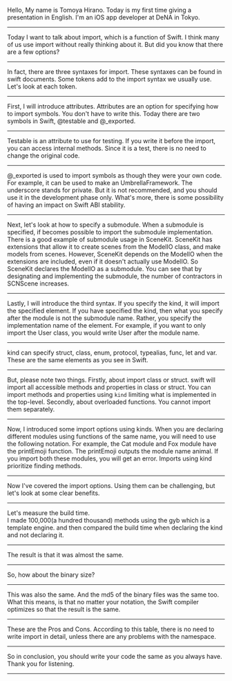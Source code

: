

Hello, My name is Tomoya Hirano.
Today is my first time giving a presentation in English.
I'm an iOS app developer at DeNA in Tokyo.

---

Today I want to talk about import, which is a function of Swift.
I think many of us use import without really thinking about it.
But did you know that there are a few options?

---

In fact, there are three syntaxes for import.
These syntaxes can be found in swift documents.
Some tokens add to the import syntax we usually use.
Let's look at each token.

---

First, I will introduce attributes.
Attributes are an option for specifying how to import symbols.
You don't have to write this.
Today there are two symbols in Swift, @testable and @_exported.

---

Testable is an attribute to use for testing.
If you write it before the import, you can access internal methods.
Since it is a test, there is no need to change the original code.

---

@_exported is used to import symbols as though they were your own code.
For example, it can be used to make an UmbrellaFramework.
The underscore stands for private.
But it is not recommended, and you should use it in the development phase only.
What's more, there is some possibility of having an impact on Swift ABI stability.

---

Next, let's look at how to specify a submodule.
When a submodule is specified, if becomes possible to import the submodule implementation.
There is a good example of submodule usage in SceneKit.
SceneKit has extensions that allow it to create scenes from the ModelIO class, and make models from scenes.
However, SceneKit depends on the ModelIO when the extensions are included, even if it doesn't actually use ModelIO.
So SceneKit declares the ModelIO as a submodule.
You can see that by designating and implementing the submodule, the number of contractors in SCNScene increases.

---

Lastly, I will introduce the third syntax.
If you specify the kind, it will import the specified element.
If you have specified the kind, then what you specify after the module is not the submodule name. Rather, you specify the implementation name of the element.
For example, if you want to only import the User class, you would write User after the module name.

---

kind can specify struct, class,  enum, protocol, typealias, func, let and var.
These are the same elements as you see in Swift.

---

But, please note two things.
Firstly, about import class or struct.
swift will import all accessible methods and properties in class or struct.
You can import methods and properties using `kind` limiting what is implemented in the top-level.
Secondly, about overloaded functions.
You cannot import them separately. 

---

Now, I introduced some import options using kinds.
When you are declaring different modules using functions of the same name, you will need to use the following notation.
For example, the Cat module and Fox module have the printEmoji function.
The printEmoji outputs the module name animal.
If you import both these modules, you will get an error.
Imports using kind prioritize finding methods.

---

Now I've covered the import options.
Using them can be challenging, but let's look at some clear benefits.

---

Let's measure the build time.  
I made 100,000(a hundred thousand) methods using the gyb which is a template engine.
and then compared the build time when declaring the kind and not declaring it.

---

The result is that it was almost the same.

---

So, how about the binary size?

---

This was also the same.
And the md5 of the binary files was the same too.
What this means, is that no matter your notation, the Swift compiler optimizes so that the result is the same.

---

These are the Pros and Cons.
According to this table, there is no need to write import in detail, unless there are any problems with the namespace.

---

So in conclusion, you should write your code the same as you always have.
Thank you for listening. 

---
